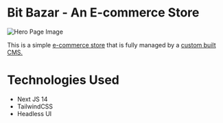# Bit Bazar - An E-commerce Store

![Hero Page Image](https://github.com/anav5704/commerce-store/blob/main/docs/hero.png)

This is a simple [e-commerce store](https://bit-bazar.vercel.app/) that is fully managed by a [custom built CMS.](https://ecommerce-custom-cms.vercel.app/)

# Technologies Used
- Next JS 14
- TailwindCSS
- Headless UI
